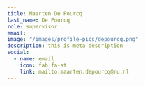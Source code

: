 ```yaml
---
title: Maarten De Pourcq
last_name: De Pourcq
role: supervisor
email: 
image: "/images/profile-pics/depourcq.png"
description: this is meta description
social:
  - name: email
    icon: fab fa-at
    link: mailto:maarten.depourcq@ru.nl
---
```



